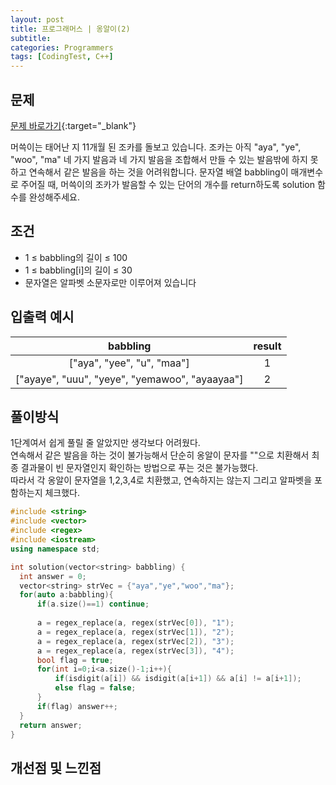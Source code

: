 ```yaml
---
layout: post
title: 프로그래머스 | 옹알이(2)
subtitle: 
categories: Programmers
tags: [CodingTest, C++]
---
```


## 문제
[문제 바로가기](https://school.programmers.co.kr/learn/courses/30/lessons/133499){:target="_blank"}

머쓱이는 태어난 지 11개월 된 조카를 돌보고 있습니다. 조카는 아직 "aya", "ye", "woo", "ma" 네 가지 발음과 네 가지 발음을 조합해서 만들 수 있는 발음밖에 하지 못하고 연속해서 같은 발음을 하는 것을 어려워합니다. 문자열 배열 babbling이 매개변수로 주어질 때, 머쓱이의 조카가 발음할 수 있는 단어의 개수를 return하도록 solution 함수를 완성해주세요.

## 조건

- 1 ≤ babbling의 길이 ≤ 100
- 1 ≤ babbling[i]의 길이 ≤ 30
- 문자열은 알파벳 소문자로만 이루어져 있습니다


## 입출력 예시

  |babbling|result|
  |:--:|:--:|
  |["aya", "yee", "u", "maa"]|1|
  |["ayaye", "uuu", "yeye", "yemawoo", "ayaayaa"]|2|
  

## 풀이방식
  1단계여서 쉽게 풀릴 줄 알았지만 생각보다 어려웠다.<br>
  연속해서 같은 발음을 하는 것이 불가능해서 단순히 옹알이 문자를 ""으로 치환해서 최종 결과물이 빈 문자열인지 확인하는 방법으로 푸는 것은 불가능했다.<br>
  따라서 각 옹알이 문자열을 1,2,3,4로 치환했고, 연속하지는 않는지 그리고 알파벳을 포함하는지 체크했다.
  ```cpp
#include <string>
#include <vector>
#include <regex>
#include <iostream>
using namespace std;

int solution(vector<string> babbling) {
    int answer = 0;
    vector<string> strVec = {"aya","ye","woo","ma"};
    for(auto a:babbling){
        if(a.size()==1) continue;
        
        a = regex_replace(a, regex(strVec[0]), "1");
        a = regex_replace(a, regex(strVec[1]), "2");
        a = regex_replace(a, regex(strVec[2]), "3");
        a = regex_replace(a, regex(strVec[3]), "4");
        bool flag = true;
        for(int i=0;i<a.size()-1;i++){
            if(isdigit(a[i]) && isdigit(a[i+1]) && a[i] != a[i+1]);
            else flag = false;   
        }
        if(flag) answer++;
    }
    return answer;
}
```

## 개선점 및 느낀점
 